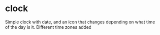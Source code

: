 # clock
Simple clock with date, and an icon that changes depending on what time of the day is it.
Different time zones added
